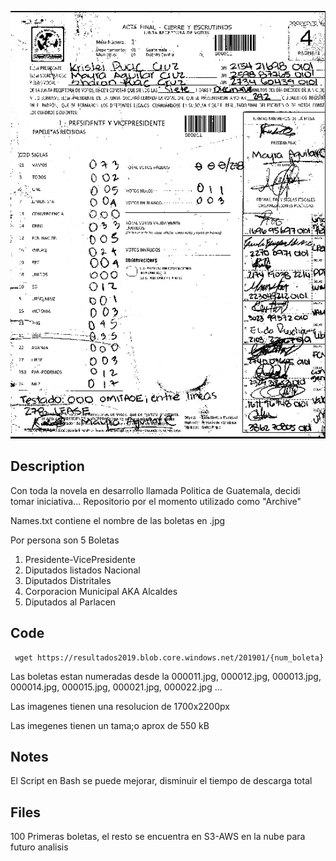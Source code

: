 ![alt text](https://github.com/davidromero/elecciones2019/blob/master/boleta.png "Boleta Ejemplo")

## Description

Con toda la novela en desarrollo llamada Politica de Guatemala, decidi tomar iniciativa...
Repositorio por el momento utilizado como "Archive"

Names.txt contiene el nombre de las boletas en .jpg

Por persona son 5 Boletas

1. Presidente-VicePresidente
2. Diputados listados Nacional
3. Diputados Distritales
4. Corporacion Municipal AKA Alcaldes
5. Diputados al Parlacen

## Code

```
 wget https://resultados2019.blob.core.windows.net/201901/{num_boleta}
```

Las boletas estan numeradas desde la 000011.jpg, 000012.jpg, 000013.jpg, 000014.jpg, 000015.jpg, 000021.jpg, 000022.jpg ...

Las imagenes tienen una resolucion de 1700x2200px

Las imegenes tienen un tama;o aprox de 550 kB
## Notes

El Script en Bash se puede mejorar, disminuir el tiempo de descarga total 

## Files

100 Primeras boletas, el resto se encuentra en S3-AWS en la nube para futuro analisis
